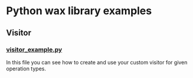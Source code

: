 # Python wax library examples

## Visitor

### [visitor_example.py](visitor_example.py)

In this file you can see how to create and use your custom visitor for given operation types.